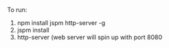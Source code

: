 To run:

1. npm install jspm http-server -g
2. jspm install 
3. http-server (web server will spin up with port 8080
